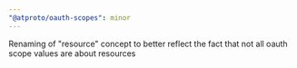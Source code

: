 ```yaml
---
"@atproto/oauth-scopes": minor
---
```


Renaming of "resource" concept to better reflect the fact that not all oauth scope values are about resources
